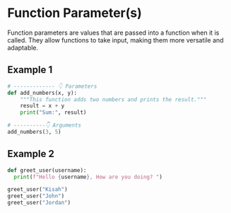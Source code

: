 # Function Parameter(s)

Function parameters are values that are passed into a function when it is called. They allow functions to take input, making them more versatile and adaptable.

## Example 1

```py
# ------------- 👇 Parameters
def add_numbers(x, y):
    """This function adds two numbers and prints the result."""
    result = x + y
    print("Sum:", result)

# ----------👇 Arguments
add_numbers(3, 5)
```

## Example 2

```py
def greet_user(username):
  print(f"Hello {username}, How are you doing? ")

greet_user("Kisah")
greet_user("John")
greet_user("Jordan")
```
